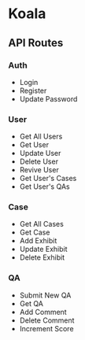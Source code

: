 # Koala

## API Routes

### Auth

-   Login
-   Register
-   Update Password

### User

-   Get All Users
-   Get User
-   Update User
-   Delete User
-   Revive User
-   Get User's Cases
-   Get User's QAs

### Case

-   Get All Cases
-   Get Case
-   Add Exhibit
-   Update Exhibit
-   Delete Exhibit

### QA

-   Submit New QA
-   Get QA
-   Add Comment
-   Delete Comment
-   Increment Score
